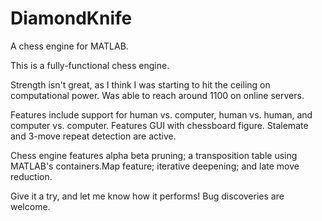 # DiamondKnife
A chess engine for MATLAB.

This is a fully-functional chess engine. 

Strength isn't great, as I think I was starting to hit the ceiling on computational power. Was able to reach around 1100 on online servers. 

Features include support for human vs. computer, human vs. human, and computer vs. computer. Features GUI with chessboard figure. Stalemate and 3-move repeat detection are active. 

Chess engine features alpha beta pruning; a transposition table using MATLAB's containers.Map feature; iterative deepening; and late move reduction. 

Give it a try, and let me know how it performs! Bug discoveries are welcome. 
